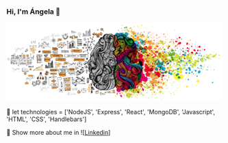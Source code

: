 ### Hi, I'm Ángela 👋

<!--
**AngelaHerrador/AngelaHerrador** is a ✨ _special_ ✨ repository because its `README.md` (this file) appears on your GitHub profile.

Here are some ideas to get you started:

- 🔭 I’m currently working on ...
- 🌱 I’m currently learning ...
- 👯 I’m looking to collaborate on ...
- 🤔 I’m looking for help with ...
- 💬 Ask me about ...
- 📫 How to reach me: ...
- 😄 Pronouns: ...
- ⚡ Fun fact: ...
-->

![Brain](https://github.com/AngelaHerrador/AngelaHerrador/blob/function/assets/Profile-background.png?raw=true)


:rocket:  let technologies = ['NodeJS', 'Express', 'React', 'MongoDB', 'Javascript', 'HTML', 'CSS', 'Handlebars']

:eyes: Show more about me in ![[Linkedin](www.linkedin.com/in/angela-herrador-developer)]


